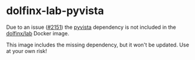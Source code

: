 # dolfinx-lab-pyvista

Due to an issue ([#2151](https://github.com/FEniCS/dolfinx/issues/2151)) the [pyvista](https://docs.pyvista.org/) 
dependency is not included in the [dolfinx/lab](https://hub.docker.com/r/dolfinx/lab) Docker image.

This image includes the missing dependency, but it won't be updated.
Use at your own risk!